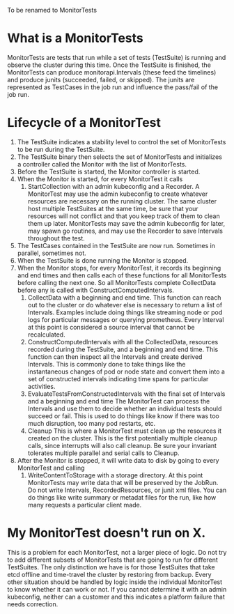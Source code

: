 To be renamed to MonitorTests

# What is a MonitorTests

MonitorTests are tests that run while a set of tests (TestSuite) is running and observe the cluster during this time.
Once the TestSuite is finished, the MonitorTests can produce monitorapi.Intervals (these feed the timelines)
and produce junits (succeeded, failed, or skipped).
The junits are represented as TestCases in the job run and influence the pass/fail of the job run.

# Lifecycle of a MonitorTest

1. The TestSuite indicates a stability level to control the set of MonitorTests to be run during the TestSuite.
2. The TestSuite binary then selects the set of MonitorTests and initializes a controller called the Monitor with 
   the list of MonitorTests.
3. Before the TestSuite is started, the Monitor controller is started.
4. When the Monitor is started, for every MonitorTest it calls
   1. StartCollection with an admin kubeconfig and a Recorder.
      A MonitorTest may use the admin kubeconfig to create whatever resources are necessary on the running cluster.
      The same cluster host multiple TestSuites at the same time, be sure that your resources will not conflict and
      that you keep track of them to clean them up later.
      MonitorTests may save the admin kubeconfig for later, may spawn go routines, and may use the Recorder to
      save Intervals throughout the test.
5. The TestCases contained in the TestSuite are now run.  Sometimes in parallel, sometimes not.
6. When the TestSuite is done running the Monitor is stopped.
7. When the Monitor stops, for every MonitorTest, it records its beginning and end times and then calls each of these
   functions for all MonitorTests before calling the next one.  So all MonitorTests complete CollectData before any is
   called with ConstructComputedIntervals.
   1. CollectData with a beginning and end time.
      This function can reach out to the cluster or do whatever else is necessary to return a list of Intervals.
      Examples include doing things like streaming node or pod logs for particular messages or querying prometheus.
      Every Interval at this point is considered a source interval that cannot be recalculated.
   2. ConstructComputedIntervals with all the CollectedData, resources recorded during the TestSuite, and a beginning
      and end time.
      This function can then inspect all the Intervals and create derived Intervals.
      This is commonly done to take things like the instantaneous changes of pod or node state and convert them into
      a set of constructed intervals indicating time spans for particular activities.
   3. EvaluateTestsFromConstructedIntervals with the final set of Intervals and a beginning and end time
      The MonitorTest can process the Intervals and use them to decide whether an individual tests should succeed or fail.
      This is used to do things like know if there was too much disruption, too many pod restarts, etc.
   4. Cleanup
      This is where a MonitorTest must clean up the resources it created on the cluster.
      This is the first potentially multiple cleanup calls, since interrupts will also call cleanup.
      Be sure your invariant tolerates multiple parallel and serial calls to Cleanup.
8. After the Monitor is stopped, it will write data to disk by going to every MonitorTest and calling
   1. WriteContentToStorage with a storage directory.
      At this point MonitorTests may write data that will be preserved by the JobRun.
      Do not write Intervals, RecordedResources, or junit xml files.
      You can do things like write summary or metadat files for the run, like how many requests a particular client made. 

# My MonitorTest doesn't run on X.

This is a problem for each MonitorTest, not a larger piece of logic.
Do not try to add different subsets of MonitorTests that are going to run for different TestSuites.
The only distinction we have is for those TestSuites that take etcd offline and time-travel the cluster by restoring from backup.
Every other situation should be handled by logic inside the individual MonitorTest to know whether it can work or not.
If you cannot determine it with an admin kubeconfig, neither can a customer and this indicates a platform failure that needs correction.